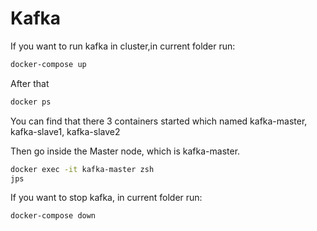 # Kafka

If you want to run kafka in cluster,in current folder run:

```bash
docker-compose up
```

After that

```bash
docker ps
```

You can find that there 3 containers started which named kafka-master, kafka-slave1, kafka-slave2

Then go inside the Master node, which is kafka-master.

```bash
docker exec -it kafka-master zsh
jps
```

If you want to stop kafka, in current folder run:

```bash
docker-compose down
```
